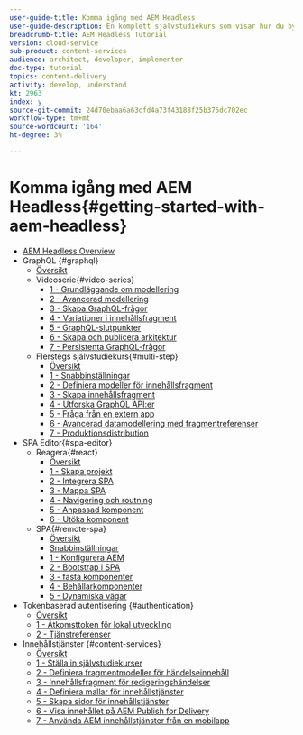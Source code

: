 ```yaml
---
user-guide-title: Komma igång med AEM Headless
user-guide-description: En komplett självstudiekurs som visar hur du bygger upp och visar innehåll med hjälp av AEM Headless.
breadcrumb-title: AEM Headless Tutorial
version: cloud-service
sub-product: content-services
audience: architect, developer, implementer
doc-type: tutorial
topics: content-delivery
activity: develop, understand
kt: 2963
index: y
source-git-commit: 24d70ebaa6a63cfd4a73f43188f25b375dc702ec
workflow-type: tm+mt
source-wordcount: '164'
ht-degree: 3%

---
```



# Komma igång med AEM Headless{#getting-started-with-aem-headless}

+ [AEM Headless Overview](./overview.md)
+ GraphQL {#graphql}
   + [Översikt](./graphql/overview.md)
   + Videoserie{#video-series}
      + [1 - Grundläggande om modellering](./graphql/video-series/modeling-basics.md)
      + [2 - Avancerad modellering](./graphql/video-series/advanced-modeling.md)
      + [3 - Skapa GraphQL-frågor](./graphql/video-series/creating-graphql-queries.md)
      + [4 - Variationer i innehållsfragment](./graphql/video-series/content-fragment-variations.md)
      + [5 - GraphQL-slutpunkter](./graphql/video-series/graphql-endpoints.md)
      + [6 - Skapa och publicera arkitektur](./graphql/video-series/author-publish-architecture.md)
      + [7 - Persistenta GraphQL-frågor](./graphql/video-series/graphql-persisted-queries.md)
   + Flerstegs självstudiekurs{#multi-step}
      + [Översikt](./graphql/multi-step/overview.md)
      + [1 - Snabbinställningar](./graphql/multi-step/setup.md)
      + [2 - Definiera modeller för innehållsfragment](./graphql/multi-step/content-fragment-models.md)
      + [3 - Skapa innehållsfragment](./graphql/multi-step/author-content-fragments.md)
      + [4 - Utforska GraphQL API:er](./graphql/multi-step/explore-graphql-api.md)
      + [5 - Fråga från en extern app](./graphql/multi-step/graphql-and-external-app.md)
      + [6 - Avancerad datamodellering med fragmentreferenser](./graphql/multi-step/fragment-references.md)
      + [7 - Produktionsdistribution](./graphql/multi-step/production-deployment.md)
+ SPA Editor{#spa-editor}
   + Reagera{#react}
      + [Översikt](./spa-editor/react/overview.md)
      + [1 - Skapa projekt](./spa-editor/react/create-project.md)
      + [2 - Integrera SPA](./spa-editor/react/integrate-spa.md)
      + [3 - Mappa SPA](./spa-editor/react/map-components.md)
      + [4 - Navigering och routning](./spa-editor/react/navigation-routing.md)
      + [5 - Anpassad komponent](./spa-editor/react/custom-component.md)
      + [6 - Utöka komponent](./spa-editor/react/extend-component.md)
   + SPA{#remote-spa}
      + [Översikt](./spa-editor/remote-spa/overview.md)
      + [Snabbinställningar](./spa-editor/remote-spa/quick-setup.md)
      + [1 - Konfigurera AEM](./spa-editor/remote-spa/aem-configure.md)
      + [2 - Bootstrap i SPA](./spa-editor/remote-spa/spa-bootstrap.md)
      + [3 - fasta komponenter](./spa-editor/remote-spa/spa-fixed-component.md)
      + [4 - Behållarkomponenter](./spa-editor/remote-spa/spa-container-component.md)
      + [5 - Dynamiska vägar](./spa-editor/remote-spa/spa-dynamic-routes.md)
+ Tokenbaserad autentisering {#authentication}
   + [Översikt](./authentication/overview.md)
   + [1 - Åtkomsttoken för lokal utveckling](./authentication/local-development-access-token.md)
   + [2 - Tjänstreferenser](./authentication/service-credentials.md)
+ Innehållstjänster {#content-services}
   + [Översikt](./content-services/overview.md)
   + [1 - Ställa in självstudiekurser](./content-services/chapter-1.md)
   + [2 - Definiera fragmentmodeller för händelseinnehåll](./content-services/chapter-2.md)
   + [3 - Innehållsfragment för redigeringshändelser](./content-services/chapter-3.md)
   + [4 - Definiera mallar för innehållstjänster](./content-services/chapter-4.md)
   + [5 - Skapa sidor för innehållstjänster](./content-services/chapter-5.md)
   + [6 - Visa innehållet på AEM Publish for Delivery](./content-services/chapter-6.md)
   + [7 - Använda AEM innehållstjänster från en mobilapp](./content-services/chapter-7.md)
